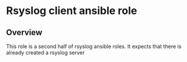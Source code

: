 # Rsyslog client ansible role

## Overview

This role is a second half of rsyslog ansible roles. It expects that there is
already created a rsyslog server 
